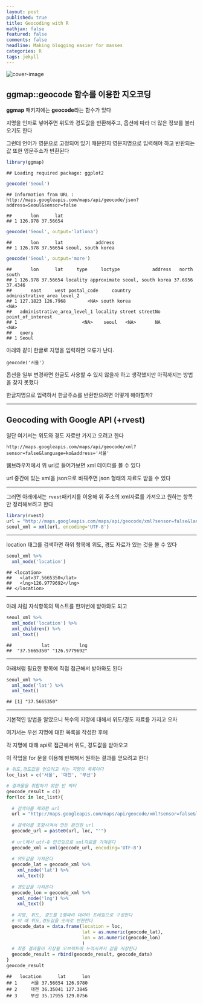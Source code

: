 ```yaml
---
layout: post
published: true
title: Geocoding with R
mathjax: false
featured: false
comments: false
headline: Making blogging easier for masses
categories: R
tags: jekyll
---
```


![cover-image](../../images/rocks-waves.jpg)

## ggmap::geocode 함수를 이용한 지오코딩

**ggmap** 패키지에는 **geocode**라는 함수가 있다

지명을 인자로 넣어주면 위도와 경도값을 반환해주고, 옵션에 따라 더 많은 정보를 불러오기도 한다

그런데 언어가 영문으로 고정되어 있기 때문인지 영문지명으로 입력해야 하고 반환되는 값 또한 영문주소가 반환된다


```r
library(ggmap)
```

```
## Loading required package: ggplot2
```

```r
geocode('Seoul')
```

```
## Information from URL : http://maps.googleapis.com/maps/api/geocode/json?address=Seoul&sensor=false
```

```
##       lon      lat
## 1 126.978 37.56654
```

```r
geocode('Seoul', output='latlona')
```

```
##       lon      lat            address
## 1 126.978 37.56654 seoul, south korea
```

```r
geocode('Seoul', output='more')
```

```
##       lon      lat     type     loctype            address   north   south
## 1 126.978 37.56654 locality approximate seoul, south korea 37.6956 37.4346
##       east     west postal_code     country administrative_area_level_2
## 1 127.1823 126.7968        <NA> south korea                        <NA>
##   administrative_area_level_1 locality street streetNo point_of_interest
## 1                        <NA>    seoul   <NA>       NA              <NA>
##   query
## 1 Seoul
```

아래와 같이 한글로 지명을 입력하면 오류가 난다.

`geocode('서울')`

옵션을 일부 변경하면 한글도 사용할 수 있지 않을까 하고 생각했지만 아직까지는 방법을 찾지 못했다

한글지명으로 입력하서 한글주소를 반환받으려면 어떻게 해야할까?


---

## Geocoding with Google API (+rvest)

일단 여기서는 위도와 경도 자료만 가지고 오려고 한다


`http://maps.googleapis.com/maps/api/geocode/xml?sensor=false&language=ko&address='서울'`

웹브라우저에서 위 url로 들어가보면 xml 데이터를 볼 수 있다

url 중간에 있는 xml을 json으로 바꿔주면 json 형태의 자료도 받을 수 있다

---

그러면 아래에서는 `rvest`패키지를 이용해 위 주소의 xml자료를 가져오고 원하는 항목만 정리해보려고 한다


```r
library(rvest)
url = "http://maps.googleapis.com/maps/api/geocode/xml?sensor=false&language=ko&address='서울'"
seoul_xml = xml(url, encoding='UTF-8')
```

---

location 태그를 검색하면 하위 항목에 위도, 경도 자료가 있는 것을 볼 수 있다 


```r
seoul_xml %>%
  xml_node('location')
```

```
## <location>
##   <lat>37.5665350</lat>
##   <lng>126.9779692</lng>
## </location>
```

---

아래 처럼 자식항목의 텍스트를 한꺼번에 받아와도 되고


```r
seoul_xml %>%
  xml_node('location') %>%
  xml_children() %>%
  xml_text()
```

```
##           lat           lng 
##  "37.5665350" "126.9779692"
```

---

아래처럼 필요한 항목에 직접 접근해서 받아와도 된다


```r
seoul_xml %>%
  xml_node('lat') %>%
  xml_text()
```

```
## [1] "37.5665350"
```

---

기본적인 방법을 알았으니 복수의 지명에 대해서 위도/경도 자료를 가지고 오자

여기서는 우선 지명에 대한 목록을 작성한 후에

각 지명에 대해 api로 접근해서 위도, 경도값을 받아오고

이 작업을 for 문을 이용해 반복해서 원하는 결과를 얻으려고 한다


```r
# 위도,경도값을 얻으려고 하는 지명의 목록이다
loc_list = c('서울', '대전', '부산')

# 결과물을 취합하기 위한 빈 벡터
geocode_result = c()
for(loc in loc_list){
  
  # 검색어를 제외한 url
  url = "http://maps.googleapis.com/maps/api/geocode/xml?sensor=false&language=ko&address='"
  
  # 검색어를 포함시켜서 만든 완전한 url
  geocode_url = paste0(url, loc, "'")
  
  # url에서 utf-8 인코딩으로 xml자료를 가져온다
  geocode_xml = xml(geocode_url, encoding='UTF-8')
  
  # 위도값을 가져온다
  geocode_lat = geocode_xml %>%
    xml_node('lat') %>%
    xml_text()
  
  # 경도값을 가져온다
  geocode_lon = geocode_xml %>%
    xml_node('lng') %>%
    xml_text()
  
  # 지명, 위도, 경도를 1행짜리 데이터 프레임으로 구성한다
  # 이 때 위도,경도값을 숫자로 변환한다
  geocode_data = data.frame(location = loc, 
                            lat = as.numeric(geocode_lat), 
                            lon = as.numeric(geocode_lon)
                            )
  # 최종 결과물이 저장될 오브젝트에 누적시켜서 값을 저장한다
  geocode_result = rbind(geocode_result, geocode_data)
}
geocode_result
```

```
##   location      lat      lon
## 1     서울 37.56654 126.9780
## 2     대전 36.35041 127.3845
## 3     부산 35.17955 129.0756
```

